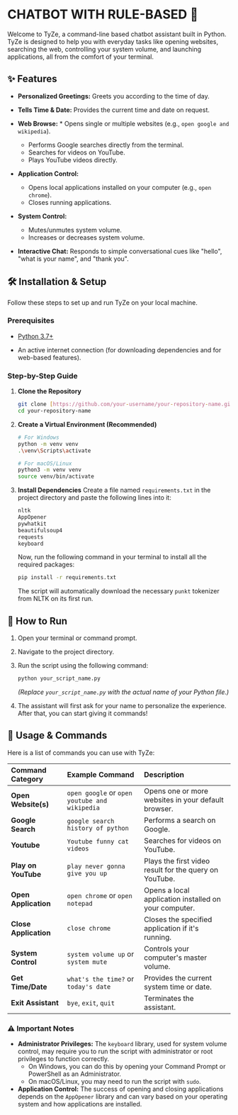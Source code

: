 
# CHATBOT WITH RULE-BASED 🤖

Welcome to TyZe, a command-line based chatbot assistant built in Python. TyZe is designed to help you with everyday tasks like opening websites, searching the web, controlling your system volume, and launching applications, all from the comfort of your terminal.

## ✨ Features

* **Personalized Greetings:** Greets you according to the time of day.

* **Tells Time & Date:** Provides the current time and date on request.

* **Web Browse:** * Opens single or multiple websites (e.g., `open google and wikipedia`).
    * Performs Google searches directly from the terminal.
    * Searches for videos on YouTube.
    * Plays YouTube videos directly.

* **Application Control:**
    * Opens local applications installed on your computer (e.g., `open chrome`).
    * Closes running applications.

* **System Control:**
    * Mutes/unmutes system volume.
    * Increases or decreases system volume.

* **Interactive Chat:** Responds to simple conversational cues like "hello", "what is your name", and "thank you".

## 🛠️ Installation & Setup

Follow these steps to set up and run TyZe on your local machine.

### Prerequisites

* [Python 3.7+](https://www.python.org/downloads/)

* An active internet connection (for downloading dependencies and for web-based features).

### Step-by-Step Guide

1.  **Clone the Repository**
    ```sh
    git clone [https://github.com/your-username/your-repository-name.git](https://github.com/your-username/your-repository-name.git)
    cd your-repository-name
    ```

2.  **Create a Virtual Environment (Recommended)**
    ```sh
    # For Windows
    python -m venv venv
    .\venv\Scripts\activate

    # For macOS/Linux
    python3 -m venv venv
    source venv/bin/activate
    ```

3.  **Install Dependencies**
    Create a file named `requirements.txt` in the project directory and paste the following lines into it:
    ```txt
    nltk
    AppOpener
    pywhatkit
    beautifulsoup4
    requests
    keyboard
    ```
    Now, run the following command in your terminal to install all the required packages:
    ```sh
    pip install -r requirements.txt
    ```
    The script will automatically download the necessary `punkt` tokenizer from NLTK on its first run.

## 🚀 How to Run

1.  Open your terminal or command prompt.
2.  Navigate to the project directory.
3.  Run the script using the following command:
    ```sh
    python your_script_name.py
    ```
    *(Replace `your_script_name.py` with the actual name of your Python file.)*

4.  The assistant will first ask for your name to personalize the experience. After that, you can start giving it commands!

## 📝 Usage & Commands

Here is a list of commands you can use with TyZe:

| Command Category      | Example Command                               | Description                                                 |
| :-------------------- | :-------------------------------------------- | :---------------------------------------------------------- |
| **Open Website(s)** | `open google` or `open youtube and wikipedia` | Opens one or more websites in your default browser.         |
| **Google Search** | `google search history of python`             | Performs a search on Google.                                |
| **Youtube** | `Youtube funny cat videos`             | Searches for videos on YouTube.                             |
| **Play on YouTube** | `play never gonna give you up`                | Plays the first video result for the query on YouTube.      |
| **Open Application** | `open chrome` or `open notepad`               | Opens a local application installed on your computer.       |
| **Close Application** | `close chrome`                                | Closes the specified application if it's running.           |
| **System Control** | `system volume up` or `system mute`           | Controls your computer's master volume.                     |
| **Get Time/Date** | `what's the time?` or `today's date`          | Provides the current system time or date.                   |
| **Exit Assistant** | `bye`, `exit`, `quit`                         | Terminates the assistant.                                   |

### ⚠️ Important Notes

* **Administrator Privileges:** The `keyboard` library, used for system volume control, may require you to run the script with administrator or root privileges to function correctly.
    * On Windows, you can do this by opening your Command Prompt or PowerShell as an Administrator.
    * On macOS/Linux, you may need to run the script with `sudo`.
* **Application Control:** The success of opening and closing applications depends on the `AppOpener` library and can vary based on your operating system and how applications are installed.

